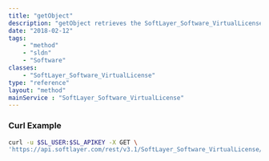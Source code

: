 ```yaml
---
title: "getObject"
description: "getObject retrieves the SoftLayer_Software_VirtualLicense object whose ID number corresponds to the ID number of the init parameter passed to the SoftLayer_Software_VirtualLicense service. You can only retrieve Virtual Licenses assigned to your account number. "
date: "2018-02-12"
tags:
    - "method"
    - "sldn"
    - "Software"
classes:
    - "SoftLayer_Software_VirtualLicense"
type: "reference"
layout: "method"
mainService : "SoftLayer_Software_VirtualLicense"
---
```


### Curl Example
```bash
curl -u $SL_USER:$SL_APIKEY -X GET \
'https://api.softlayer.com/rest/v3.1/SoftLayer_Software_VirtualLicense/{SoftLayer_Software_VirtualLicenseID}/getObject'
```
